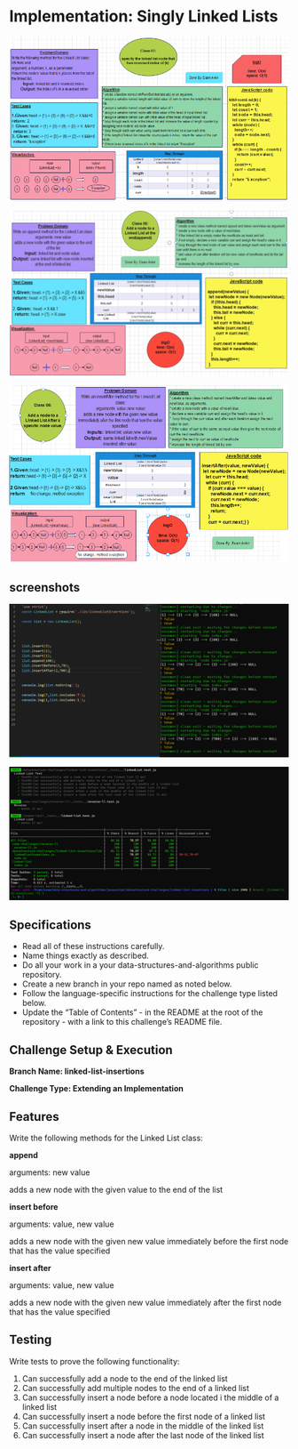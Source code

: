# Implementation: Singly Linked Lists

![img](./assets/kthFromEnd.PNG)


![img](./assets/append.PNG)


![img](./assets/insertafterLL.PNG)

## screenshots

![img](./assets/1.PNG)


![img](./assets/2.PNG)


## Specifications

* Read all of these instructions carefully.
* Name things exactly as described.
* Do all your work in a your data-structures-and-algorithms public repository.
* Create a new branch in your repo named as noted below.
* Follow the language-specific instructions for the challenge type listed below.
* Update the “Table of Contents” - in the README at the root of the repository - with a link to this challenge’s README file.

## Challenge Setup & Execution

**Branch Name: linked-list-insertions**

**Challenge Type: Extending an Implementation**

## Features


Write the following methods for the Linked List class:

**append**

arguments: new value

adds a new node with the given value to the end of the list

**insert before**

arguments: value, new value

adds a new node with the given new value immediately before the first node that has the value specified

**insert after**

arguments: value, new value

adds a new node with the given new value immediately after the first node that has the value specified


## Testing


Write tests to prove the following functionality:

1. Can successfully add a node to the end of the linked list
2. Can successfully add multiple nodes to the end of a linked list
3. Can successfully insert a node before a node located i the middle of a linked list
4. Can successfully insert a node before the first node of a linked list
5. Can successfully insert after a node in the middle of the linked list
6. Can successfully insert a node after the last node of the linked list

